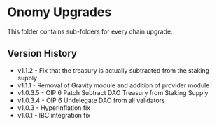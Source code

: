# Onomy Upgrades

This folder contains sub-folders for every chain upgrade.

## Version History

- v1.1.2 - Fix that the treasury is actually subtracted from the staking supply
- v1.1.1 - Removal of Gravity module and addition of provider module
- v1.0.3.5 - OIP 6 Patch Subtract DAO Treasury from Staking Supply
- v1.0.3.4 - OIP 6 Undelegate DAO from all validators
- v1.0.3 - Hyperinflation fix
- v1.0.1 - IBC integration fix
